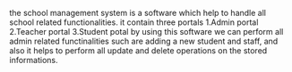 the school management system is a software which help to handle all school related functionalities.
it contain three portals 
1.Admin portal
2.Teacher portal
3.Student potal
by using this software we can perform all admin related functinalities such are adding a new student and staff,
and also it helps to perform all update and delete operations on the stored informations.
